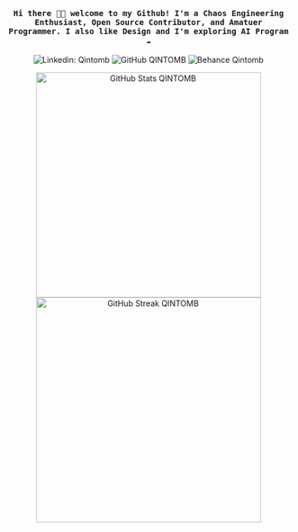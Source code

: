<h4 align="center"><samp> Hi there 👋🏾  welcome to my Github! I'm a Chaos Engineering Enthusiast, Open Source Contributor, and Amatuer Programmer. I also like Design and I'm exploring AI Program ☁️ </samp></h4>

<p align="center" dir="auto">
  <a href="https://www.linkedin.com/in/qintomb/" style="text-decoration:none;" rel="nofollow">
    <img src="https://img.shields.io/badge/-Qintomb-blue?style=flat-square&logo=Linkedin&logoColor=white&link=https://www.linkedin.com/in/qintomb/" 
         alt="Linkedin: Qintomb" 
         style="max-width: 100%;">
  </a>
  <a href="https://github.com/qintmb" style="text-decoration:none;">
    <img src="https://img.shields.io/github/followers/qintmb?label=Qintomb&style=social" 
         alt="GitHub QINTOMB" 
         style="max-width: 100%;">
  </a>
  <a href="https://be.net/qintomb" style="text-decoration:none;" target="_blank">
    <img src="https://img.shields.io/badge/-Qintomb-1769ff?style=flat-square&logo=behance&logoColor=white" 
         alt="Behance Qintomb" 
         style="max-width: 100%;">
  </a>
</p>
<p align="center" dir="auto">
  <!-- GitHub Stats -->
  <a target="_blank" rel="noopener noreferrer nofollow" href="https://github.com/qintmb">
    <img src="https://github-readme-stats.vercel.app/api?username=qintmb&show_icons=true&theme=dark" 
         width="400" 
         alt="GitHub Stats QINTOMB">
  </a>

  <!-- GitHub Streak Stats -->
  <a target="_blank" rel="noopener noreferrer nofollow" href="https://github.com/qintmb">
    <img src="https://github-readme-streak-stats.herokuapp.com?user=qintmb&theme=dark&hide_border=true" 
         width="400" 
         alt="GitHub Streak QINTOMB">
  </a>
</p>

